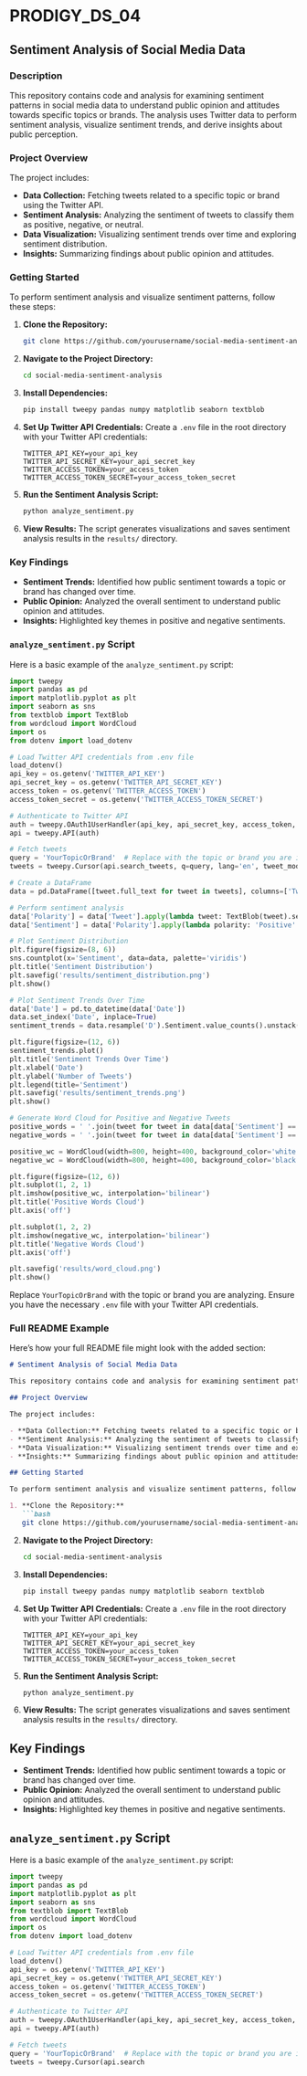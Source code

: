 # PRODIGY_DS_04

## Sentiment Analysis of Social Media Data

### Description

This repository contains code and analysis for examining sentiment patterns in social media data to understand public opinion and attitudes towards specific topics or brands. The analysis uses Twitter data to perform sentiment analysis, visualize sentiment trends, and derive insights about public perception.

### Project Overview

The project includes:

- **Data Collection:** Fetching tweets related to a specific topic or brand using the Twitter API.
- **Sentiment Analysis:** Analyzing the sentiment of tweets to classify them as positive, negative, or neutral.
- **Data Visualization:** Visualizing sentiment trends over time and exploring sentiment distribution.
- **Insights:** Summarizing findings about public opinion and attitudes.

### Getting Started

To perform sentiment analysis and visualize sentiment patterns, follow these steps:

1. **Clone the Repository:**
   ```bash
   git clone https://github.com/yourusername/social-media-sentiment-analysis.git
   ```

2. **Navigate to the Project Directory:**
   ```bash
   cd social-media-sentiment-analysis
   ```

3. **Install Dependencies:**
   ```bash
   pip install tweepy pandas numpy matplotlib seaborn textblob
   ```

4. **Set Up Twitter API Credentials:**
   Create a `.env` file in the root directory with your Twitter API credentials:
   ```
   TWITTER_API_KEY=your_api_key
   TWITTER_API_SECRET_KEY=your_api_secret_key
   TWITTER_ACCESS_TOKEN=your_access_token
   TWITTER_ACCESS_TOKEN_SECRET=your_access_token_secret
   ```

5. **Run the Sentiment Analysis Script:**
   ```bash
   python analyze_sentiment.py
   ```

6. **View Results:** The script generates visualizations and saves sentiment analysis results in the `results/` directory.

### Key Findings

- **Sentiment Trends:** Identified how public sentiment towards a topic or brand has changed over time.
- **Public Opinion:** Analyzed the overall sentiment to understand public opinion and attitudes.
- **Insights:** Highlighted key themes in positive and negative sentiments.



### `analyze_sentiment.py` Script

Here is a basic example of the `analyze_sentiment.py` script:

```python
import tweepy
import pandas as pd
import matplotlib.pyplot as plt
import seaborn as sns
from textblob import TextBlob
from wordcloud import WordCloud
import os
from dotenv import load_dotenv

# Load Twitter API credentials from .env file
load_dotenv()
api_key = os.getenv('TWITTER_API_KEY')
api_secret_key = os.getenv('TWITTER_API_SECRET_KEY')
access_token = os.getenv('TWITTER_ACCESS_TOKEN')
access_token_secret = os.getenv('TWITTER_ACCESS_TOKEN_SECRET')

# Authenticate to Twitter API
auth = tweepy.OAuth1UserHandler(api_key, api_secret_key, access_token, access_token_secret)
api = tweepy.API(auth)

# Fetch tweets
query = 'YourTopicOrBrand'  # Replace with the topic or brand you are interested in
tweets = tweepy.Cursor(api.search_tweets, q=query, lang='en', tweet_mode='extended').items(1000)

# Create a DataFrame
data = pd.DataFrame([tweet.full_text for tweet in tweets], columns=['Tweet'])

# Perform sentiment analysis
data['Polarity'] = data['Tweet'].apply(lambda tweet: TextBlob(tweet).sentiment.polarity)
data['Sentiment'] = data['Polarity'].apply(lambda polarity: 'Positive' if polarity > 0 else ('Negative' if polarity < 0 else 'Neutral'))

# Plot Sentiment Distribution
plt.figure(figsize=(8, 6))
sns.countplot(x='Sentiment', data=data, palette='viridis')
plt.title('Sentiment Distribution')
plt.savefig('results/sentiment_distribution.png')
plt.show()

# Plot Sentiment Trends Over Time
data['Date'] = pd.to_datetime(data['Date'])
data.set_index('Date', inplace=True)
sentiment_trends = data.resample('D').Sentiment.value_counts().unstack().fillna(0)

plt.figure(figsize=(12, 6))
sentiment_trends.plot()
plt.title('Sentiment Trends Over Time')
plt.xlabel('Date')
plt.ylabel('Number of Tweets')
plt.legend(title='Sentiment')
plt.savefig('results/sentiment_trends.png')
plt.show()

# Generate Word Cloud for Positive and Negative Tweets
positive_words = ' '.join(tweet for tweet in data[data['Sentiment'] == 'Positive']['Tweet'])
negative_words = ' '.join(tweet for tweet in data[data['Sentiment'] == 'Negative']['Tweet'])

positive_wc = WordCloud(width=800, height=400, background_color='white').generate(positive_words)
negative_wc = WordCloud(width=800, height=400, background_color='black').generate(negative_words)

plt.figure(figsize=(12, 6))
plt.subplot(1, 2, 1)
plt.imshow(positive_wc, interpolation='bilinear')
plt.title('Positive Words Cloud')
plt.axis('off')

plt.subplot(1, 2, 2)
plt.imshow(negative_wc, interpolation='bilinear')
plt.title('Negative Words Cloud')
plt.axis('off')

plt.savefig('results/word_cloud.png')
plt.show()
```

Replace `YourTopicOrBrand` with the topic or brand you are analyzing. Ensure you have the necessary `.env` file with your Twitter API credentials.

### Full README Example

Here’s how your full README file might look with the added section:

```markdown
# Sentiment Analysis of Social Media Data

This repository contains code and analysis for examining sentiment patterns in social media data to understand public opinion and attitudes towards specific topics or brands. The analysis uses Twitter data to perform sentiment analysis, visualize sentiment trends, and derive insights about public perception.

## Project Overview

The project includes:

- **Data Collection:** Fetching tweets related to a specific topic or brand using the Twitter API.
- **Sentiment Analysis:** Analyzing the sentiment of tweets to classify them as positive, negative, or neutral.
- **Data Visualization:** Visualizing sentiment trends over time and exploring sentiment distribution.
- **Insights:** Summarizing findings about public opinion and attitudes.

## Getting Started

To perform sentiment analysis and visualize sentiment patterns, follow these steps:

1. **Clone the Repository:**
   ```bash
   git clone https://github.com/yourusername/social-media-sentiment-analysis.git
   ```

2. **Navigate to the Project Directory:**
   ```bash
   cd social-media-sentiment-analysis
   ```

3. **Install Dependencies:**
   ```bash
   pip install tweepy pandas numpy matplotlib seaborn textblob
   ```

4. **Set Up Twitter API Credentials:**
   Create a `.env` file in the root directory with your Twitter API credentials:
   ```
   TWITTER_API_KEY=your_api_key
   TWITTER_API_SECRET_KEY=your_api_secret_key
   TWITTER_ACCESS_TOKEN=your_access_token
   TWITTER_ACCESS_TOKEN_SECRET=your_access_token_secret
   ```

5. **Run the Sentiment Analysis Script:**
   ```bash
   python analyze_sentiment.py
   ```

6. **View Results:** The script generates visualizations and saves sentiment analysis results in the `results/` directory.


## Key Findings

- **Sentiment Trends:** Identified how public sentiment towards a topic or brand has changed over time.
- **Public Opinion:** Analyzed the overall sentiment to understand public opinion and attitudes.
- **Insights:** Highlighted key themes in positive and negative sentiments.

## `analyze_sentiment.py` Script

Here is a basic example of the `analyze_sentiment.py` script:

```python
import tweepy
import pandas as pd
import matplotlib.pyplot as plt
import seaborn as sns
from textblob import TextBlob
from wordcloud import WordCloud
import os
from dotenv import load_dotenv

# Load Twitter API credentials from .env file
load_dotenv()
api_key = os.getenv('TWITTER_API_KEY')
api_secret_key = os.getenv('TWITTER_API_SECRET_KEY')
access_token = os.getenv('TWITTER_ACCESS_TOKEN')
access_token_secret = os.getenv('TWITTER_ACCESS_TOKEN_SECRET')

# Authenticate to Twitter API
auth = tweepy.OAuth1UserHandler(api_key, api_secret_key, access_token, access_token_secret)
api = tweepy.API(auth)

# Fetch tweets
query = 'YourTopicOrBrand'  # Replace with the topic or brand you are interested in
tweets = tweepy.Cursor(api.search
